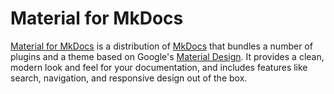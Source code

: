 # Material for MkDocs

[Material for MkDocs][material-mkdocs] is a distribution of [MkDocs] that
bundles a number of plugins and a theme based on Google's [Material
Design][material-design]. It provides a clean, modern look and feel for your
documentation, and includes features like search, navigation, and responsive
design out of the box.

[material-design]: https://material.io/
[material-mkdocs]: https://squidfunk.github.io/mkdocs-material/
[mkdocs]: https://www.mkdocs.org/
